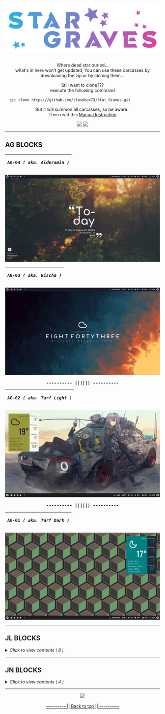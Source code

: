 <a name="readme-top"></a>
<br>
![greetings](/Asset/Head.png)
<br>
<br>

<p align="center">
Where dead star buried... <br>
what's in here won't get updated, You can use these carcasses by downloading the zip or by cloning them...
</p>

<p align="center">
Still want to clone??? <br>
execute the following command
</p>


```bash
  git clone https://github.com/closebox73/Star_Graves.git
  ```
  
<p align="center">
But it will summon all carcasses, so be aware.. <br>
Then read this <a href="https://github.com/closebox73/applying-theme">Manual Instruction</a>
</p>

<p align="center">
  <img src="https://img.shields.io/github/repo-size/closebox73/Star_Graves?style=for-the-badge&color=2AB1E8">
  <img src="https://img.shields.io/github/license/closebox73/Star_Graves?style=for-the-badge&color=DD3FA4">
</p>

------------------------------------------------------------------------

## AG BLOCKS

|<p align="center"><b><samp>AG-04 </samp></b><i><samp>( aka. Alderamin )</samp></i></p>|
|-----|
![](/Asset/AG-04.jpg)

|<p align="center"><b><samp>AG-03 </samp></b><i><samp>( aka. Rischa )</samp></i></p>|
|-----|
![](/Asset/AG-03.jpg)

<p align="center"><b><samp>---------- |||||| ----------</samp></b></p>

|<p align="center"><b><samp>AG-02 </samp></b><i><samp>( aka. Tarf Light )</samp></i></p>|
|-----|
![](/Asset/AG-02.jpg)

<p align="center"><b><samp>---------- |||||| ----------</samp></b></p>

|<p align="center"><b><samp>AG-01 </samp></b><i><samp>( aka. Tarf Dark )</samp></i></p>|
|-----|
![](/Asset/AG-01.jpg)

------------------------------------------------------------------------

## JL BLOCKS
<details>
<summary><em>Click to view contents ( 8 )</em></summary>
<br>

|<p align="center"><b><samp>JL-08 </samp></b><i><samp>( aka. Fornax )</samp></i></p>|
|-----|
![](/Asset/JL-08.jpg)

<p align="center"><b><samp>---------- |||||| ----------</samp></b></p>

|<p align="center"><b><samp>JL-07 </samp></b><i><samp>( aka. Pollux )</samp></i></p>|
|-----|
![](/Asset/JL-07.jpg)

<p align="center"><b><samp>---------- |||||| ----------</samp></b></p>

|<p align="center"><b><samp>JL-06 </samp></b><i><samp>( aka. Cursa )</samp></i></p>|
|-----|
![](/Asset/JL-06.jpg)

<p align="center"><b><samp>---------- |||||| ----------</samp></b></p>

|<p align="center"><b><samp>JL-05 </samp></b><i><samp>( aka. Achernar )</samp></i></p>|
|-----|
![](/Asset/JL-05.jpg)

<p align="center"><b><samp>---------- |||||| ----------</samp></b></p>

|<p align="center"><b><samp>JL-04 </samp></b><i><samp>( aka. Azimech )</samp></i></p>|
|-----|
![](/Asset/JL-04.jpg)

<p align="center"><b><samp>---------- |||||| ----------</samp></b></p>

|<p align="center"><b><samp>JL-03 </samp></b><i><samp>( aka. Albireo )</samp></i></p>|
|-----|
![](/Asset/JL-03.jpg)

<p align="center"><b><samp>---------- |||||| ----------</samp></b></p>

|<p align="center"><b><samp>JL-02 </samp></b><i><samp>( aka. Castor )</samp></i></p>|
|-----|
![](/Asset/JL-02.jpg)

<p align="center"><b><samp>---------- |||||| ----------</samp></b></p>

|<p align="center"><b><samp>JL-01 </samp></b><i><samp>( aka. Mizar )</samp></i></p>|
|-----|
![](/Asset/JL-01.jpg)

</details>

------------------------------------------------------------------------

## JN BLOCKS
<details>
<summary><em>Click to view contents ( 4 )</em></summary>
<br>

|<p align="center"><b><samp>JN-04 </samp></b><i><samp>( aka. Mira )</samp></i></p>|
|-----|
![](/Asset/JN-04.jpg)

<p align="center"><b><samp>---------- |||||| ----------</samp></b></p>

|<p align="center"><b><samp>JN-03 </samp></b><i><samp>( aka. Tegmine )</samp></i></p>|
|-----|
![](/Asset/JN-03.jpg)

<p align="center"><b><samp>---------- |||||| ----------</samp></b></p>

|<p align="center"><b><samp>JN-02</samp></b></p>|
|-----|
![](/Asset/JN-02.jpg)

<p align="center"><b><samp>---------- |||||| ----------</samp></b></p>

|<p align="center"><b><samp>JN-01</samp></b></p>|
|-----|
![](/Asset/JN-01.jpg)

</details>

------------------------------------------------------------------------

<p align="center">
	<img src="https://api.visitorbadge.io/api/VisitorHit?user=closebox73&repo=Star_Graves&countColor=%232BB2E9">
</p>
<p align="center"><a href="#readme-top">---------- || Back to top || ----------</a></p>
